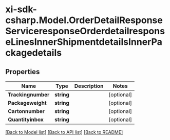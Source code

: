 # xi-sdk-csharp.Model.OrderDetailResponseServiceresponseOrderdetailresponseLinesInnerShipmentdetailsInnerPackagedetails

## Properties

Name | Type | Description | Notes
------------ | ------------- | ------------- | -------------
**Trackingnumber** | **string** |  | [optional] 
**Packageweight** | **string** |  | [optional] 
**Cartonnumber** | **string** |  | [optional] 
**Quantityinbox** | **string** |  | [optional] 

[[Back to Model list]](../README.md#documentation-for-models) [[Back to API list]](../README.md#documentation-for-api-endpoints) [[Back to README]](../README.md)

